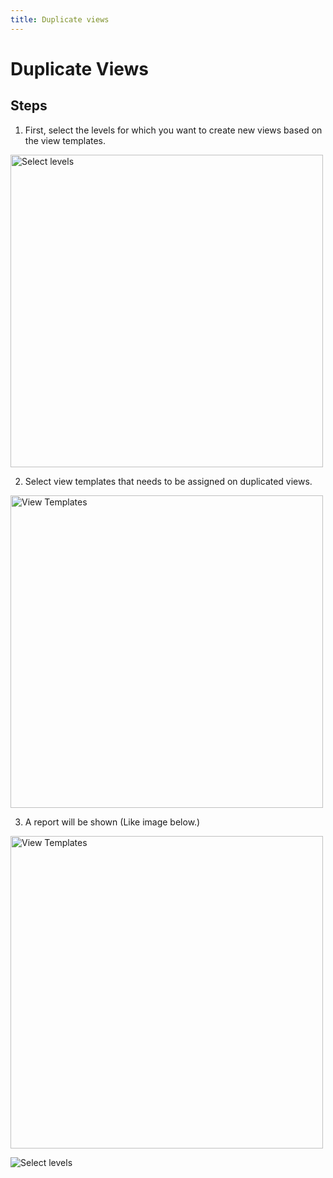 ```yaml
---
title: Duplicate views
---
```


# Duplicate Views

## Steps
1. First, select the levels for which you want to create new views based on the view templates.

<img src="https://pars-bim.github.io/docs/Assets/Select-levels.jpg" alt="Select levels" width="500">

2. Select view templates that needs to be assigned on duplicated views.

<img src="https://pars-bim.github.io/docs/Assets/Select-view-templates.jpg" alt="View Templates" width="500">

3. A report will be shown (Like image below.)

<img src="https://pars-bim.github.io/docs/Assets/Views-created.jpg" alt="View Templates" width="500">

![Select levels](https://pars-bim.github.io/docs/Assets/Views-created.jpg)


